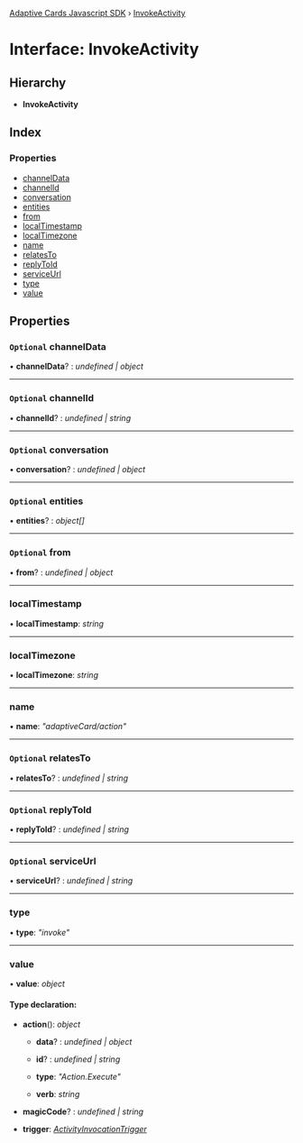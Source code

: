 [Adaptive Cards Javascript SDK](../README.md) › [InvokeActivity](invokeactivity.md)

# Interface: InvokeActivity

## Hierarchy

* **InvokeActivity**

## Index

### Properties

* [channelData](invokeactivity.md#optional-channeldata)
* [channelId](invokeactivity.md#optional-channelid)
* [conversation](invokeactivity.md#optional-conversation)
* [entities](invokeactivity.md#optional-entities)
* [from](invokeactivity.md#optional-from)
* [localTimestamp](invokeactivity.md#localtimestamp)
* [localTimezone](invokeactivity.md#localtimezone)
* [name](invokeactivity.md#name)
* [relatesTo](invokeactivity.md#optional-relatesto)
* [replyToId](invokeactivity.md#optional-replytoid)
* [serviceUrl](invokeactivity.md#optional-serviceurl)
* [type](invokeactivity.md#type)
* [value](invokeactivity.md#value)

## Properties

### `Optional` channelData

• **channelData**? : *undefined | object*

___

### `Optional` channelId

• **channelId**? : *undefined | string*

___

### `Optional` conversation

• **conversation**? : *undefined | object*

___

### `Optional` entities

• **entities**? : *object[]*

___

### `Optional` from

• **from**? : *undefined | object*

___

###  localTimestamp

• **localTimestamp**: *string*

___

###  localTimezone

• **localTimezone**: *string*

___

###  name

• **name**: *"adaptiveCard/action"*

___

### `Optional` relatesTo

• **relatesTo**? : *undefined | string*

___

### `Optional` replyToId

• **replyToId**? : *undefined | string*

___

### `Optional` serviceUrl

• **serviceUrl**? : *undefined | string*

___

###  type

• **type**: *"invoke"*

___

###  value

• **value**: *object*

#### Type declaration:

* **action**(): *object*

  * **data**? : *undefined | object*

  * **id**? : *undefined | string*

  * **type**: *"Action.Execute"*

  * **verb**: *string*

* **magicCode**? : *undefined | string*

* **trigger**: *[ActivityInvocationTrigger](../enums/activityinvocationtrigger.md)*
